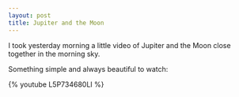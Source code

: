 ```yaml
---
layout: post
title: Jupiter and the Moon
---
```


I took yesterday morning a little video of Jupiter and the Moon close together in the morning sky.

Something simple and always beautiful to watch:

{% youtube L5P734680LI %}